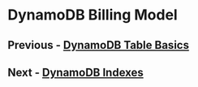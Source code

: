 # DynamoDB Billing Model


## Previous - [DynamoDB Table Basics](p3-table-basics.md)
## Next - [DynamoDB Indexes](p5-indexes.md)